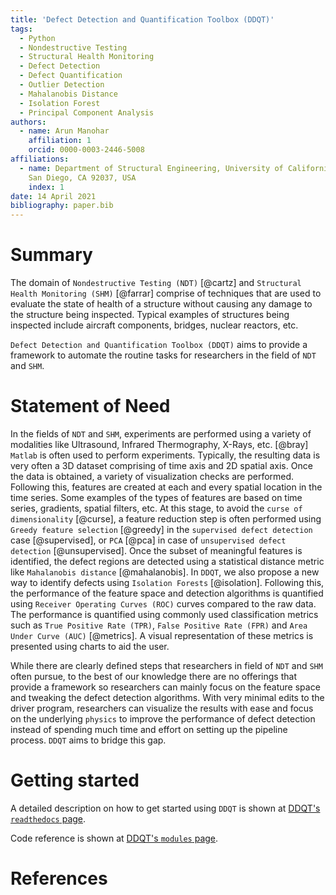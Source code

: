 ```yaml
---
title: 'Defect Detection and Quantification Toolbox (DDQT)'
tags:
  - Python
  - Nondestructive Testing
  - Structural Health Monitoring
  - Defect Detection
  - Defect Quantification
  - Outlier Detection
  - Mahalanobis Distance
  - Isolation Forest
  - Principal Component Analysis
authors:
  - name: Arun Manohar
    affiliation: 1
    orcid: 0000-0003-2446-5008
affiliations:
  - name: Department of Structural Engineering, University of California,
    San Diego, CA 92037, USA
    index: 1
date: 14 April 2021
bibliography: paper.bib
---
```


# Summary

The domain of `Nondestructive Testing (NDT)` [@cartz] and `Structural Health
Monitoring (SHM)` [@farrar] comprise of techniques that are used to evaluate
the state of health of a structure without causing any damage to the
structure being inspected. Typical examples of structures being inspected
include aircraft components, bridges, nuclear reactors, etc. 

`Defect Detection and Quantification Toolbox (DDQT)` aims to provide a
framework to automate the routine tasks for researchers in the field of `NDT`
and `SHM`.


# Statement of Need

In the fields of `NDT` and `SHM`, experiments are performed using a variety of
modalities like Ultrasound, Infrared Thermography, X-Rays, etc. [@bray]
`Matlab` is often used to perform experiments. Typically, the resulting data
is very often a 3D dataset comprising of time axis and 2D spatial axis. Once
the data is obtained, a variety of visualization checks are performed.
Following this, features are created at each and every spatial location in
the time series. Some examples of the types of features are based on time
series, gradients, spatial filters, etc. At this stage, to avoid the `curse of
dimensionality` [@curse], a feature reduction step is often performed using
`Greedy feature selection` [@greedy] in the `supervised defect detection`
case [@supervised], or `PCA` [@pca] in case of `unsupervised defect
detection` [@unsupervised]. Once the subset of meaningful features is
identified, the defect regions are detected using a statistical distance
metric like `Mahalanobis distance` [@mahalanobis]. In `DDQT`, we also propose
a new way to identify defects using `Isolation Forests` [@isolation].
Following this, the performance of the feature space and detection algorithms
is quantified using `Receiver Operating Curves (ROC)` curves compared to the
raw data. The performance is quantified using commonly used classification
metrics such as `True Positive Rate (TPR)`, `False Positive Rate (FPR)` and
`Area Under Curve (AUC)` [@metrics]. A visual representation of these metrics
is presented using charts to aid the user.

While there are clearly defined steps that researchers in field of `NDT` and
`SHM` often pursue, to the best of our knowledge there are no offerings that
provide a framework so researchers can mainly focus on the feature space and
tweaking the defect detection algorithms. With very minimal edits to the
driver program, researchers can visualize the results with ease and focus on
the underlying `physics` to improve the performance of defect detection
instead of spending much time and effort on setting up the pipeline process.
`DDQT` aims to bridge this gap. 


# Getting started

A detailed description on how to get started using `DDQT` is shown at [DDQT's
`readthedocs` page](https://ddqt.readthedocs.io/en/latest/getting_started.html).

Code reference is shown at [DDQT's `modules` page](https://ddqt.readthedocs.io/en/latest/modules.html).


# References
